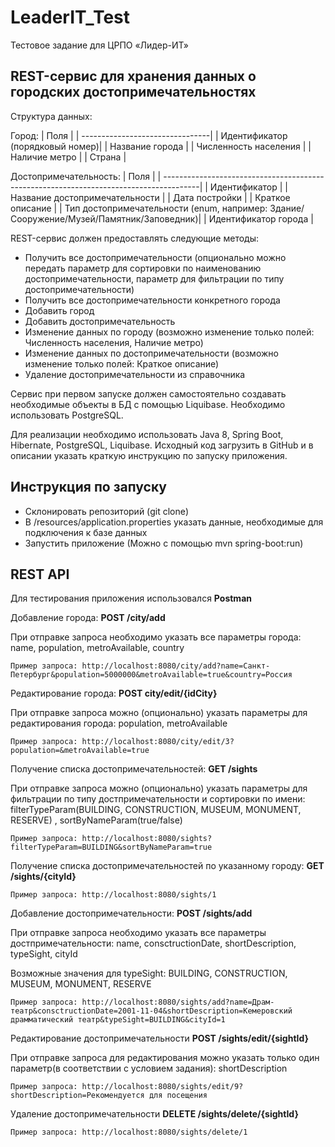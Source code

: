 # LeaderIT_Test
Тестовое задание для ЦРПО «Лидер-ИТ» 
## REST-сервис для хранения данных о городских достопримечательностях

Структура данных:

Город:
| Поля                            | 
| --------------------------------|
| Идентификатор (порядковый номер)| 
| Название города                 | 
| Численность населения           | 
| Наличие метро                   | 
| Страна                          | 

Достопримечательность:
| Поля                                                                                   | 
| ---------------------------------------------------------------------------------------|
| Идентификатор                                                                          | 
| Название достопримечательности                                                         | 
| Дата постройки                                                                         | 
| Краткое описание                                                                       | 
| Тип достопримечательности (enum, например: Здание/Сооружение/Музей/Памятник/Заповедник)| 
| Идентификатор города                                                                   | 

REST-сервис должен предоставлять следующие методы:

- Получить все достопримечательности (опционально можно передать параметр для сортировки по наименованию достопримечательности, параметр для фильтрации по типу достопримечательности)
- Получить все достопримечательности конкретного города
- Добавить город
- Добавить достопримечательность
- Изменение данных по городу (возможно изменение только полей: Численность населения, Наличие метро)
- Изменение данных по достопримечательности (возможно изменение только полей: Краткое описание)
- Удаление достопримечательности из справочника

Сервис при первом запуске должен самостоятельно создавать необходимые объекты в БД с помощью Liquibase.
Необходимо использовать PostgreSQL.

Для реализации необходимо использовать Java 8, Spring Boot, Hibernate, PostgreSQL, Liquibase.
Исходный код загрузить в GitHub и в описании указать краткую инструкцию по запуску приложения.

## Инструкция по запуску
- Склонировать репозиторий (git clone)
- В /resources/application.properties указать данные, необходимые для подключения к базе данных
- Запустить приложение (Можно с помощью mvn spring-boot:run)

## REST API
Для тестирования приложения использовался **Postman**

Добавление города:
**POST /city/add**

При отправке запроса необходимо указать все параметры города: name, population, metroAvailable, country

    Пример запроса: http://localhost:8080/city/add?name=Санкт-Петербург&population=5000000&metroAvailable=true&country=Россия
    
Редактирование города:
**POST city/edit/{idCity}**

При отправке запроса можно (опционально) указать параметры для редактирования города: population, metroAvailable

    Пример запроса: http://localhost:8080/city/edit/3?population=&metroAvailable=true
    
Получение списка достопримечательностей:
**GET /sights**

При отправке запроса можно (опционально) указать параметры для фильтрации по типу достпримечательности и сортировки по имени: 
filterTypeParam(BUILDING, CONSTRUCTION, MUSEUM, MONUMENT, RESERVE) , sortByNameParam(true/false)

    Пример запроса: http://localhost:8080/sights?filterTypeParam=BUILDING&sortByNameParam=true
    
Получение списка достопримечательностей по указанному городу:
**GET /sights/{cityId}**

    Пример запроса: http://localhost:8080/sights/1
    
Добавление достопримечательности:
**POST /sights/add**

При отправке запроса необходимо указать все параметры достпримечательности: name, consctructionDate, shortDescription, typeSight, cityId

Возможные значения для typeSight: BUILDING, CONSTRUCTION, MUSEUM, MONUMENT, RESERVE

    Пример запроса: http://localhost:8080/sights/add?name=Драм-театр&consctructionDate=2001-11-04&shortDescription=Кемеровский драмматический театр&typeSight=BUILDING&cityId=1

Редактирование достопримечательности
**POST /sights/edit/{sightId}**

При отправке запроса для редактирования можно указать только один параметр(в соответствии с условием задания): shortDescription

    Пример запроса: http://localhost:8080/sights/edit/9?shortDescription=Рекомендуется для посещения

Удаление достопримечательности
**DELETE /sights/delete/{sightId}**

    Пример запроса: http://localhost:8080/sights/delete/1

